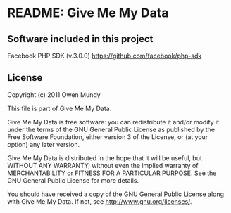 
	
# README: Give Me My Data




## Software included in this project

Facebook PHP SDK (v.3.0.0)
https://github.com/facebook/php-sdk




## License

Copyright (c) 2011 Owen Mundy

This file is part of Give Me My Data.

Give Me My Data is free software: you can redistribute it and/or modify
it under the terms of the GNU General Public License as published by
the Free Software Foundation, either version 3 of the License, or
(at your option) any later version.

Give Me My Data is distributed in the hope that it will be useful,
but WITHOUT ANY WARRANTY; without even the implied warranty of
MERCHANTABILITY or FITNESS FOR A PARTICULAR PURPOSE.  See the
GNU General Public License for more details.

You should have received a copy of the GNU General Public License
along with Give Me My Data.  If not, see <http://www.gnu.org/licenses/>.
